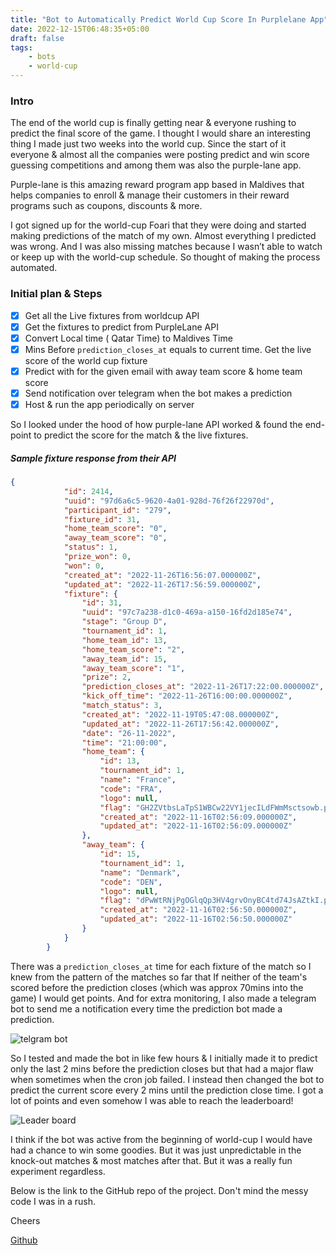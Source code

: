 ```yaml
---
title: "Bot to Automatically Predict World Cup Score In Purplelane App"
date: 2022-12-15T06:48:35+05:00
draft: false
tags:
    - bots
    - world-cup
---
```


### Intro
The end of the world cup is finally getting near & everyone rushing to predict the final score of the game. I thought I would share an interesting thing I made just two weeks into the world cup. Since the start of it everyone & almost all the companies were posting predict and win score guessing competitions and among them was also the purple-lane app.

Purple-lane is this amazing reward program app based in Maldives that helps companies to enroll & manage their customers in their reward programs such as coupons, discounts & more.

I got signed up for the world-cup Foari that they were doing and started making predictions of the match of my own. Almost everything I predicted was wrong. And I was also missing matches because I wasn’t able to watch or keep up with the world-cup schedule. So thought of making the process automated.

### Initial plan & Steps

- [x] Get all the Live fixtures from worldcup API
- [x] Get the fixtures to predict from PurpleLane API
- [x] Convert Local time ( Qatar Time) to Maldives Time
- [x] Mins Before `prediction_closes_at` equals to current time. Get the live score of the world cup fixture
- [x] Predict with for the given email with away team score & home team score
- [x] Send notification over telegram when the bot makes a prediction
- [x] Host & run the app periodically on server
  
So I looked under the hood of how purple-lane API worked & found the end-point to predict the score for the match & the live fixtures.

##### Sample fixture response from their API
```json
{
			"id": 2414,
			"uuid": "97d6a6c5-9620-4a01-928d-76f26f22970d",
			"participant_id": "279",
			"fixture_id": 31,
			"home_team_score": "0",
			"away_team_score": "0",
			"status": 1,
			"prize_won": 0,
			"won": 0,
			"created_at": "2022-11-26T16:56:07.000000Z",
			"updated_at": "2022-11-26T17:56:59.000000Z",
			"fixture": {
				"id": 31,
				"uuid": "97c7a238-d1c0-469a-a150-16fd2d185e74",
				"stage": "Group D",
				"tournament_id": 1,
				"home_team_id": 13,
				"home_team_score": "2",
				"away_team_id": 15,
				"away_team_score": "1",
				"prize": 2,
				"prediction_closes_at": "2022-11-26T17:22:00.000000Z",
				"kick_off_time": "2022-11-26T16:00:00.000000Z",
				"match_status": 3,
				"created_at": "2022-11-19T05:47:08.000000Z",
				"updated_at": "2022-11-26T17:56:42.000000Z",
				"date": "26-11-2022",
				"time": "21:00:00",
				"home_team": {
					"id": 13,
					"tournament_id": 1,
					"name": "France",
					"code": "FRA",
					"logo": null,
					"flag": "GH2ZVtbsLaTpS1WBCw22VY1jecILdFWmMsctsowb.png",
					"created_at": "2022-11-16T02:56:09.000000Z",
					"updated_at": "2022-11-16T02:56:09.000000Z"
				},
				"away_team": {
					"id": 15,
					"tournament_id": 1,
					"name": "Denmark",
					"code": "DEN",
					"logo": null,
					"flag": "dPwWtRNjPgOGlqQp3HV4grvOnyBC4td74JsAZtkI.png",
					"created_at": "2022-11-16T02:56:50.000000Z",
					"updated_at": "2022-11-16T02:56:50.000000Z"
				}
			}
		}
```

 There was a `prediction_closes_at` time for each fixture of the match so I knew from the pattern of the matches so far that If neither of the team's scored before the prediction closes (which was approx 70mins into the game) I would get points. And for extra monitoring, I also made a telegram bot to send me a notification every time the prediction bot made a prediction.

![telgram bot](/telegramss.png)

So I tested and made the bot in like few hours & I initially made it to predict only the last 2 mins before the prediction closes but that had a major flaw when sometimes when the cron job failed. I instead then changed the bot to predict the current score every 2 mins until the prediction close time. I got a lot of points and even somehow I was able to reach the leaderboard!

![Leader board](/leaderboard_22.png)

I think if the bot was active from the beginning of world-cup I would have had a chance to win some goodies. But it was just unpredictable in the knock-out matches & most matches after that. But it was a really fun experiment regardless.

Below is the link to the GitHub repo of the project. Don't mind the messy code I was in a rush.

Cheers

[Github](https://github.com/boring-dragon/purple-lane-predict-bot)
